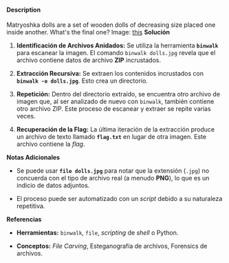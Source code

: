 #### Description

Matryoshka dolls are a set of wooden dolls of decreasing size placed one inside another. What's the final one? Image: [this](https://mercury.picoctf.net/static/2978e1270538613cd8181c7b0dabe9bd/dolls.jpg)
**Solución**

1. **Identificación de Archivos Anidados:** Se utiliza la herramienta **`binwalk`** para escanear la imagen. El comando `binwalk dolls.jpg` revela que el archivo contiene datos de archivo **ZIP** incrustados.
    
2. **Extracción Recursiva:** Se extraen los contenidos incrustados con **`binwalk -e dolls.jpg`**. Esto crea un directorio.
    
3. **Repetición:** Dentro del directorio extraído, se encuentra otro archivo de imagen que, al ser analizado de nuevo con `binwalk`, también contiene otro archivo ZIP. Este proceso de escanear y extraer se repite varias veces.
    
4. **Recuperación de la Flag:** La última iteración de la extracción produce un archivo de texto llamado **`flag.txt`** en lugar de otra imagen. Este archivo contiene la _flag_.
    

**Notas Adicionales**

- Se puede usar **`file dolls.jpg`** para notar que la extensión (`.jpg`) no concuerda con el tipo de archivo real (a menudo **PNG**), lo que es un indicio de datos adjuntos.
    
- El proceso puede ser automatizado con un _script_ debido a su naturaleza repetitiva.
    

**Referencias**

- **Herramientas:** `binwalk`, `file`, _scripting_ de _shell_ o Python.
    
- **Conceptos:** _File Carving_, Esteganografía de archivos, Forensics de archivos.